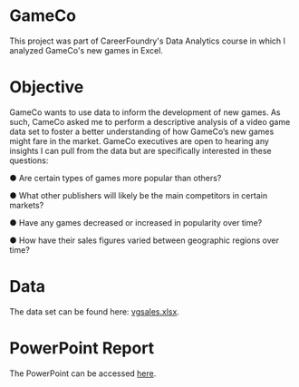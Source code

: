 # GameCo
This project was part of CareerFoundry's Data Analytics course in which I analyzed GameCo's new games in Excel.
# Objective 
 GameCo wants to use data to inform the development of new games. As such, CameCo asked me to perform a descriptive analysis of a video game data set to foster a better understanding of how GameCo’s new games might fare in the market. GameCo executives are open to hearing any insights I can pull from the data but are specifically interested in these questions: 

● Are certain types of games more popular than others?  

● What other publishers will likely be the main competitors in certain markets?  

● Have any games decreased or increased in popularity over time?  

● How have their sales figures varied between geographic regions over time?  

# Data
The data set can be found here: [vgsales.xlsx](https://github.com/juleeanasuelee/GameCo/blob/main/vgsales.xlsx).

# PowerPoint Report
The PowerPoint can be accessed [here](https://docs.google.com/presentation/d/1LmZGsDgCLzGj6g4uoL7iN4vP8_EhrY18/edit?usp=sharing&ouid=102152495986573621475&rtpof=true&sd=true).
